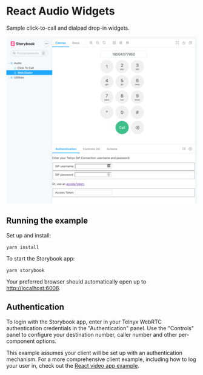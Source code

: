 # React Audio Widgets

Sample click-to-call and dialpad drop-in widgets.

![Web Dialer](./storybook-screenshot.png)

## Running the example

Set up and install:

```
yarn install
```

To start the Storybook app:

```
yarn storybook
```

Your preferred browser should automatically open up to <http://localhost:6006>.

## Authentication

To login with the Storybook app, enter in your Telnyx WebRTC authentication credentials in the "Authentication" panel. Use the "Controls" panel to configure your destination number, caller number and other per-component options.

This example assumes your client will be set up with an authentication mechanism. For a more comprehensive client example, including how to log your user in, check out the [React video app example](../react-video-calling-app).
